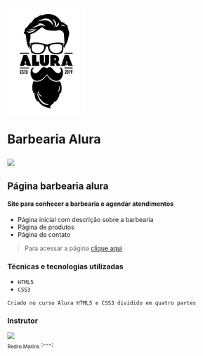 <h1>
  <a href="https://wendell95araujo.github.io/barbeariaalura.io/"><img src="logo.png" alt="logo da barbearia"/></a>
  <p>Barbearia Alura</p>
</h1>

<img src="http://img.shields.io/static/v1?label=STATUS&message=CONCLUIDO&color=GREEN&style=for-the-badge"/>

<H2>Página barbearia alura</H2>

<h4>Site para conhecer a barbearia e agendar atendimentos</h4>

- Página inicial com descrição sobre a barbearia
- Página de produtos
- Página de contato

>Para acessar a página [clique aqui](https://wendell95araujo.github.io/barbeariaalura.io/)

<h3>Técnicas e tecnologias utilizadas</h3>

- ``HTML5``
- ``CSS3``

```
Criado no curso Alura HTML5 e CSS3 dividido em quatro partes
```
<h3>Instrutor</h3>

[<img src="https://avatars.githubusercontent.com/u/215004?v=4" width=115><br><sub>Pedro Marins</sub>](https://github.com/pedromarins)
:---: 
